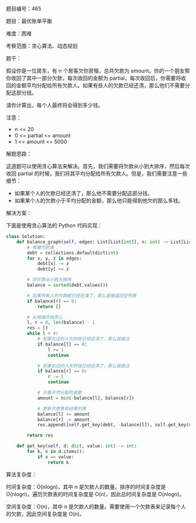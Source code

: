 题目编号：465

题目：最优账单平衡

难度：困难

考察范围：贪心算法、动态规划

题干：

假设你是一位房东，有 n 个房客欠你房租，总共欠款为 amount。你的一个朋友帮你收回了其中一部分欠款，每次收回的金额为 partial，每次收回后，你需要将收回的金额平均分配给所有欠款人。如果有些人的欠款已经还清，那么他们不需要分配这部分钱。

请你计算出，每个人最终将会得到多少钱。

注意：

- n <= 20
- 0 <= partial <= amount
- 1 <= amount <= 5000

解题思路：

这道题可以使用贪心算法来解决。首先，我们需要将欠款从小到大排序，然后每次收回 partial 的时候，我们将其平均分配给所有欠款人。但是，我们需要注意一些细节：

- 如果某个人的欠款已经还清了，那么他不需要分配这部分钱。
- 如果某个人的欠款小于平均分配的金额，那么他只能得到他欠的那么多钱。

解决方案：

下面是使用贪心算法的 Python 代码实现：

```python
class Solution:
    def balance_graph(self, edges: List[List[int]], n: int) -> List[List[int]]:
        # 构建欠款表
        debt = collections.defaultdict(int)
        for x, y, z in edges:
            debt[x] -= z
            debt[y] += z

        # 将欠款从小到大排序
        balance = sorted(debt.values())

        # 如果所有人的欠款都已经还清了，那么直接返回空列表
        if balance[0] == 0:
            return []

        # 从两端开始贪心
        l, r = 0, len(balance) - 1
        res = []
        while l < r:
            # 如果左边的人欠的钱已经还清了，那么就跳过
            if balance[l] == 0:
                l += 1
                continue

            # 如果右边的人欠的钱已经还清了，那么就跳过
            if balance[r] == 0:
                r -= 1
                continue

            # 计算平均分配的金额
            amount = min(-balance[l], balance[r])

            # 更新欠款表和结果列表
            balance[l] += amount
            balance[r] -= amount
            res.append([self.get_key(debt, -balance[l]), self.get_key(debt, balance[r]), amount])

        return res

    def get_key(self, d: dict, value: int) -> int:
        for k, v in d.items():
            if v == value:
                return k
```

算法复杂度：

时间复杂度：O(nlogn)，其中 n 是欠款人的数量。排序的时间复杂度是 O(nlogn)，遍历欠款表的时间复杂度是 O(n)，因此总时间复杂度是 O(nlogn)。

空间复杂度：O(n)，其中 n 是欠款人的数量。需要使用一个欠款表来记录每个人的欠款，因此空间复杂度是 O(n)。